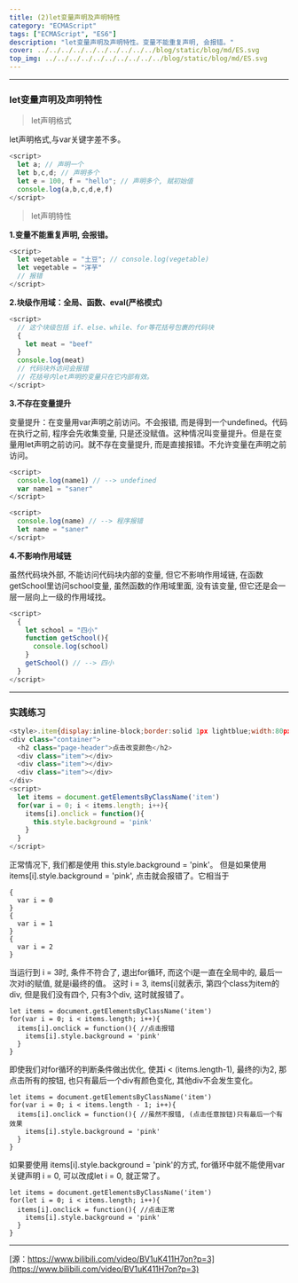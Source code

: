 ```yaml
---
title: (2)let变量声明及声明特性
category: "ECMAScript"
tags: ["ECMAScript", "ES6"]
description: "let变量声明及声明特性。变量不能重复声明, 会报错。"
cover: ../../../../../../../../../../blog/static/blog/md/ES.svg
top_img: ../../../../../../../../../../blog/static/blog/md/ES.svg
---
```


***

### let变量声明及声明特性

> let声明格式

let声明格式,与var关键字差不多。


```js es
<script>
  let a; // 声明一个
  let b,c,d; // 声明多个
  let e = 100, f = "hello"; // 声明多个, 赋初始值
  console.log(a,b,c,d,e,f)
</script>
```


> let声明特性

**1.变量不能重复声明, 会报错。**


```js es
<script>
  let vegetable = "土豆"; // console.log(vegetable)
  let vegetable = "洋芋"
  // 报错
</script>
```

**2.块级作用域：全局、函数、eval(严格模式)**


```js es
<script>
  // 这个块级包括 if、else、while、for等花括号包裹的代码块
  {
    let meat = "beef"
  }
  console.log(meat)
  // 代码块外访问会报错
  // 花括号内let声明的变量只在它内部有效。
</script>
```

**3.不存在变量提升**

变量提升：在变量用var声明之前访问。不会报错, 而是得到一个undefined。代码在执行之前, 程序会先收集变量, 只是还没赋值。这种情况叫变量提升。但是在变量用let声明之前访问。就不存在变量提升, 而是直接报错。不允许变量在声明之前访问。


```js es
<script>
  console.log(name1) // --> undefined
  var name1 = "saner"
</script>

<script>
  console.log(name) // --> 程序报错
  let name = "saner"
</script>
```

**4.不影响作用域链**

虽然代码块外部, 不能访问代码块内部的变量, 但它不影响作用域链, 在函数getSchool里访问school变量, 虽然函数的作用域里面, 没有该变量, 但它还是会一层一层向上一级的作用域找。


```js es
<script>
  {
    let school = "四小"
    function getSchool(){
      console.log(school)
    }
    getSchool() // --> 四小
  }
</script>
```


***

### 实践练习


```js es
<style>.item{display:inline-block;border:solid 1px lightblue;width:80px;height:30px;user-select:none;}</style>
<div class="container">
  <h2 class="page-header">点击改变颜色</h2>
  <div class="item"></div>
  <div class="item"></div>
  <div class="item"></div>
</div>
<script>
  let items = document.getElementsByClassName('item')
  for(var i = 0; i < items.length; i++){
    items[i].onclick = function(){
      this.style.background = 'pink'
    }
  }
</script>
```

正常情况下, 我们都是使用 this.style.background = 'pink'。
但是如果使用items[i].style.background = 'pink', 点击就会报错了。它相当于


    {
      var i = 0
    }
    {
      var i = 1
    }
    {
      var i = 2
    }

当运行到 i = 3时, 条件不符合了, 退出for循环, 而这个i是一直在全局中的, 最后一次对i的赋值, 就是i最终的值。
这时 i = 3, items[i]就表示, 第四个class为item的div, 但是我们没有四个, 只有3个div, 这时就报错了。


    let items = document.getElementsByClassName('item')
    for(var i = 0; i < items.length; i++){
      items[i].onclick = function(){ //点击报错
        items[i].style.background = 'pink'
      }
    }


即使我们对for循环的判断条件做出优化, 使其i < (items.length-1), 最终的i为2, 那点击所有的按钮, 也只有最后一个div有颜色变化, 其他div不会发生变化。


    let items = document.getElementsByClassName('item')
    for(var i = 0; i < items.length - 1; i++){
      items[i].onclick = function(){ //虽然不报错, (点击任意按钮)只有最后一个有效果
        items[i].style.background = 'pink'
      }
    }


如果要使用 items[i].style.background = 'pink'的方式, for循环中就不能使用var关键声明 i = 0, 可以改成let i = 0, 就正常了。


    let items = document.getElementsByClassName('item')
    for(let i = 0; i < items.length; i++){
      items[i].onclick = function(){ //点击正常
        items[i].style.background = 'pink'
      }
    }


***

[源：https://www.bilibili.com/video/BV1uK411H7on?p=3](https://www.bilibili.com/video/BV1uK411H7on?p=3)